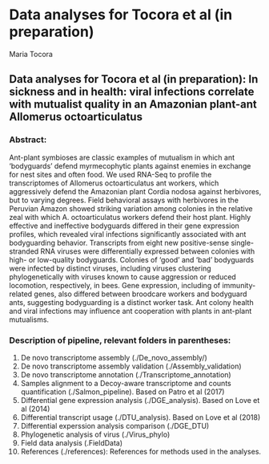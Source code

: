 Data analyses for Tocora et al (in preparation)
================
Maria Tocora 

## Data analyses for Tocora et al (in preparation):  In sickness and in health: viral infections correlate with mutualist quality in an Amazonian plant-ant Allomerus octoarticulatus


### Abstract: 
Ant-plant symbioses are classic examples of mutualism in which ant ‘bodyguards’ defend myrmecophytic plants against enemies in exchange for nest sites and often food. We used RNA-Seq to profile the transcriptomes of Allomerus octoarticulatus ant workers, which aggressively defend the Amazonian plant Cordia nodosa against herbivores, but to varying degrees. Field behavioral assays with herbivores in the Peruvian Amazon showed striking variation among colonies in the relative zeal with which A. octoarticulatus workers defend their host plant. Highly effective and ineffective bodyguards differed in their gene expression profiles, which revealed viral infections significantly associated with ant bodyguarding behavior. Transcripts from eight new positive-sense single-stranded RNA viruses were differentially expressed between colonies with high- or low-quality bodyguards. Colonies of ‘good’ and ‘bad’ bodyguards were infected by distinct viruses, including viruses clustering phylogenetically with viruses known to cause aggression or reduced locomotion, respectively, in bees. Gene expression, including of immunity-related genes, also differed between broodcare workers and bodyguard ants, suggesting bodyguarding is a distinct worker task. Ant colony health and viral infections may influence ant cooperation with plants in ant-plant mutualisms.


### Description of pipeline, relevant folders in parentheses:
 1.  De novo transcriptome assembly (./De_novo_assembly/) 
 2.  De novo transcriptome assembly validation (./Assembly_validation) 
 3.  De novo transcriptome annotation (./Transcriptome_annotation)
 4.  Samples alignment to a Decoy-aware transcriptome and counts quantification (./Salmon_pipeline). Based on Patro et al (2017)
 5.  Differential gene expression analysis (./DGE_analysis). Based on Love et al (2014) 
 6.  Differential transcript usage (./DTU_analysis). Based on Love et al (2018) 
 7.  Differential experssion analysis comparison (./DGE_DTU)
 8. Phylogenetic analysis of virus (./Virus_phylo)
 9. Field data analysis (.FieldData)
 10. References (./references): References for methods used in the analyses. 
